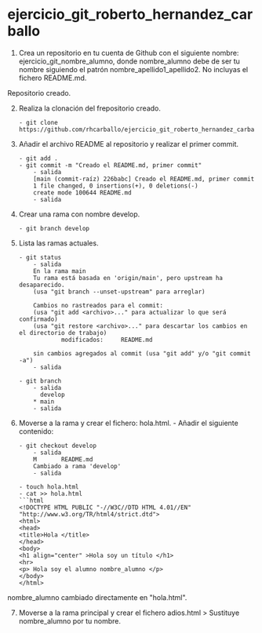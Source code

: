 # ejercicio_git_roberto_hernandez_carballo

1. Crea un repositorio en tu cuenta de Github con el siguiente nombre: ejercicio_git_nombre_alumno, donde nombre_alumno debe de ser tu nombre siguiendo el patrón nombre_apellido1_apellido2. No incluyas el fichero README.md.

Repositorio creado.

2. Realiza la clonación del frepositorio creado.

    ```code
    - git clone https://github.com/rhcarballo/ejercicio_git_roberto_hernandez_carballo
    ```

3. Añadir el archivo README al repositorio y realizar el primer commit.

    ```code
    - git add .
    - git commit -m "Creado el README.md, primer commit"
        - salida
        [main (commit-raíz) 226babc] Creado el README.md, primer commit
        1 file changed, 0 insertions(+), 0 deletions(-)
        create mode 100644 README.md
        - salida
    ```

4. Crear una rama con nombre develop.

    ```code
    - git branch develop
    ```
5. Lista las ramas actuales.

    ```code
    - git status
        - salida
        En la rama main
        Tu rama está basada en 'origin/main', pero upstream ha desaparecido.
        (usa "git branch --unset-upstream" para arreglar)

        Cambios no rastreados para el commit:
        (usa "git add <archivo>..." para actualizar lo que será confirmado)
        (usa "git restore <archivo>..." para descartar los cambios en el directorio de trabajo)
                modificados:     README.md

        sin cambios agregados al commit (usa "git add" y/o "git commit -a")
        - salida

    - git branch
        - salida
          develop
        * main
        - salida
    ```

6. Moverse a la rama y crear el fichero: hola.html. - Añadir el siguiente contenido: 

    ```code
    - git checkout develop
        - salida
        M       README.md
        Cambiado a rama 'develop'
        - salida
    
    - touch hola.html
    - cat >> hola.html
    ```html
    <!DOCTYPE HTML PUBLIC "-//W3C//DTD HTML 4.01//EN" "http://www.w3.org/TR/html4/strict.dtd">
    <html>
    <head>
    <title>Hola </title>
    </head>
    <body>
    <h1 align="center" >Hola soy un título </h1>
    <hr>
    <p> Hola soy el alumno nombre_alumno </p>
    </body>
    </html>
    ```

nombre_alumno cambiado directamente en "hola.html".

7. Moverse a la rama principal y crear el fichero adios.html > Sustituye nombre_alumno por tu nombre.